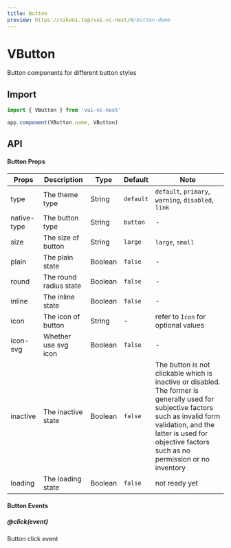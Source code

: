 ```yaml
---
title: Button
preview: https://nikoni.top/vui-vc-next/#/button-demo
---
```


# VButton

Button components for different button styles

## Import

```js
import { VButton } from 'vui-vc-next'

app.component(VButton.name, VButton)
```

## API

#### Button Props
|Props | Description | Type | Default | Note |
|----|-----|------|------ |------|
|type|The theme type|String|`default`|`default`, `primary`, `warning`, `disabled`, `link`|
|native-type|The button type|String|`button`|-|
|size|The size of button|String|`large`|`large`, `small`|
|plain|The plain state|Boolean|`false`|-|
|round|The round radius state|Boolean|`false`|-|
|inline|The inline state|Boolean|`false`|-|
|icon|The icon of button|String|-|refer to `Icon` for optional values|
|icon-svg|Whether use svg icon|Boolean|`false`|-|
|inactive|The inactive state|Boolean|`false`|The button is not clickable which is inactive or disabled. The former is generally used for subjective factors such as invalid form validation, and the latter is used for objective factors such as no permission or no inventory|
|loading|The loading state|Boolean|`false`|not ready yet|

#### Button Events

##### @click(event)
Button click event
